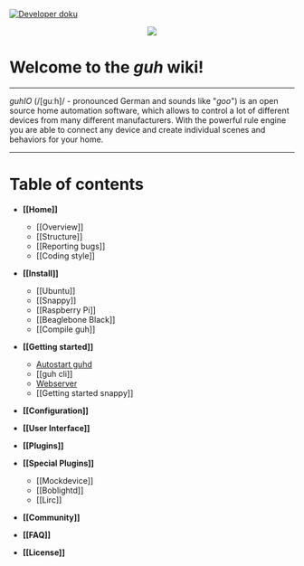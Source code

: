 

[![Developer doku](https://img.shields.io/travis/bevry/projectz/master.svg)](http://dev.guh.guru "Developer documentation")

<div style="text-align:center"><img src ="http://guh.guru/downloads/press/guhIO.png" /></div>

# Welcome to the *guh* wiki!
--------------------------------------------
*guhIO* (/[guːh]/ - pronounced German and sounds like "*goo*") is an open source home automation software, which allows to control a lot of different devices from many different manufacturers. With the powerful rule engine you are able to connect any device and create individual scenes and behaviors for your home. 

--------------------------------------------
# Table of contents
* **[[Home]]**
    * [[Overview]]
    * [[Structure]]
    * [[Reporting bugs]]
    * [[Coding style]]

* **[[Install]]**
    * [[Ubuntu]]
    * [[Snappy]]
    * [[Raspberry Pi]]
    * [[Beaglebone Black]]
    * [[Compile guh]]

* **[[Getting started]]**
    * [Autostart guhd](https://github.com/guh/guh/wiki/Getting-started#autostart-guhd)
    * [[guh cli]]
    * [Webserver](https://github.com/guh/guh/wiki/Getting-started#guh-webserver)
    * [[Getting started snappy]]

* **[[Configuration]]**

* **[[User Interface]]**

* **[[Plugins]]**

* **[[Special Plugins]]**
    * [[Mockdevice]]
    * [[Boblightd]]
    * [[Lirc]]

* **[[Community]]**

* **[[FAQ]]**

* **[[License]]**

    










